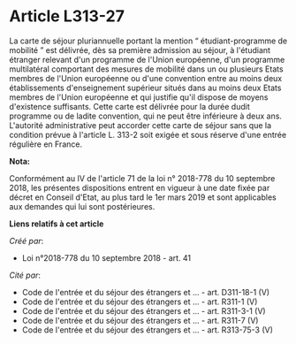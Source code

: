 # Article L313-27

La carte de séjour pluriannuelle portant la mention “ étudiant-programme de mobilité ” est délivrée, dès sa première
admission au séjour, à l'étudiant étranger relevant d'un programme de l'Union européenne, d'un programme multilatéral
comportant des mesures de mobilité dans un ou plusieurs Etats membres de l'Union européenne ou d'une convention entre au
moins deux établissements d'enseignement supérieur situés dans au moins deux Etats membres de l'Union européenne et qui
justifie qu'il dispose de moyens d'existence suffisants. Cette carte est délivrée pour la durée dudit programme ou de ladite
convention, qui ne peut être inférieure à deux ans. L'autorité administrative peut accorder cette carte de séjour sans que la
condition prévue à l'article L. 313-2 soit exigée et sous réserve d'une entrée régulière en France.

**Nota:**

Conformément au IV de l'article 71 de la loi n° 2018-778 du 10 septembre 2018, les présentes dispositions entrent en vigueur
à une date fixée par décret en Conseil d'Etat, au plus tard le 1er mars 2019 et sont applicables aux demandes qui lui sont
postérieures.

**Liens relatifs à cet article**

_Créé par_:

  - Loi n°2018-778 du 10 septembre 2018 - art. 41

_Cité par_:

  - Code de l'entrée et du séjour des étrangers et ... - art. D311-18-1 (V)
  - Code de l'entrée et du séjour des étrangers et ... - art. R311-1 (V)
  - Code de l'entrée et du séjour des étrangers et ... - art. R311-3-1 (V)
  - Code de l'entrée et du séjour des étrangers et ... - art. R311-7 (V)
  - Code de l'entrée et du séjour des étrangers et ... - art. R313-75-3 (V)
